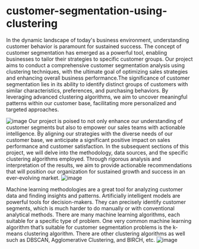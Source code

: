 # customer-segmentation-using-clustering
In the dynamic landscape of today's business environment, understanding customer behavior is paramount for sustained success. The concept of customer segmentation has emerged as a powerful tool, enabling businesses to tailor their strategies to specific customer groups. Our project aims to conduct a comprehensive customer segmentation analysis using clustering techniques, with the ultimate goal of optimizing sales strategies and enhancing overall business performance.The significance of customer segmentation lies in its ability to identify distinct groups of customers with similar characteristics, preferences, and purchasing behaviors.
By leveraging advanced clustering algorithms, we aim to uncover meaningful patterns within our customer base, facilitating more personalized and targeted approaches.

![image](https://github.com/MadhumithaNakka/customer-segmentation-using-clustering/assets/152156965/70ced987-2337-4f28-94b5-102219e29a43)
Our project is poised to not only enhance our understanding of customer segments but also to empower our sales teams with actionable intelligence. 
By aligning our strategies with the diverse needs of our customer base, we anticipate a significant positive impact on sales performance and customer satisfaction. 
In the subsequent sections of this project, we will delve into the methodology, data sources, and the specific clustering algorithms employed. 
Through rigorous analysis and interpretation of the results, we aim to provide actionable recommendations that will position our organization for sustained growth and success in an ever-evolving market.
![image](https://github.com/MadhumithaNakka/customer-segmentation-using-clustering/assets/152156965/0b4f7bcb-d045-47a0-a4c5-5dfd9143d80e)

Machine learning methodologies are a great tool for analyzing customer data and finding insights and patterns. Artificially intelligent models are powerful tools for decision-makers. They can precisely identify customer segments, which is much harder to do manually or with conventional analytical methods.
There are many machine learning algorithms, each suitable for a specific type of problem. One very common machine learning algorithm that’s suitable for customer segmentation problems is the k-means clustering algorithm. There are other clustering algorithms as well such as DBSCAN, Agglomerative Clustering, and BIRCH, etc.
![image](https://github.com/MadhumithaNakka/customer-segmentation-using-clustering/assets/152156965/d1ba2e1c-0630-4f40-bc04-4fb4cba85e2e)



